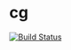 # cg

[![Build Status](https://travis-ci.org/dmrd/cg.jl.svg?branch=master)](https://travis-ci.org/dmrd/cg.jl)
